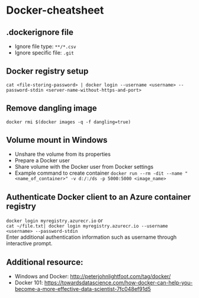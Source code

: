 # Docker-cheatsheet

## .dockerignore file
* Ignore file type: `**/*.csv`
* Ignore specific file: `.git`

## Docker registry setup
`cat <file-storing-password> | docker login --username <username> --password-stdin <server-name-without-https-and-port>`

## Remove dangling image
`docker rmi $(docker images -q -f dangling=true)`

## Volume mount in Windows
* Unshare the volume from its properties
* Prepare a Docker user
* Share volume with the Docker user from Docker settings
* Example command to create container
`docker run --rm -dit --name "<name_of_container>" -v d:/:/ds -p 5000:5000 <image_name>`

## Authenticate Docker client to an Azure container registry
`docker login myregistry.azurecr.io`
or  
`cat ~/file.txt| docker login myregistry.azurecr.io --username <username> --password-stdin`  
Enter additional authentication information such as username through interactive prompt.

## Additional resource:
* Windows and Docker: http://peterjohnlightfoot.com/tag/docker/
* Docker 101: https://towardsdatascience.com/how-docker-can-help-you-become-a-more-effective-data-scientist-7fc048ef91d5
